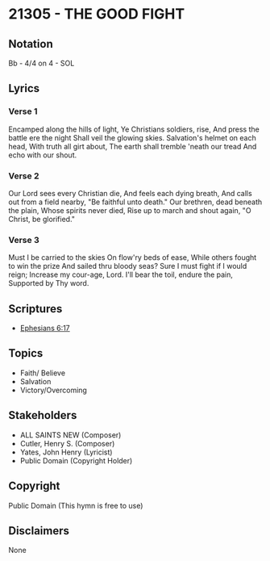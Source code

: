 # 21305 - THE GOOD FIGHT

## Notation

Bb - 4/4 on 4 - SOL

## Lyrics

### Verse 1

Encamped along the hills of light, Ye Christians soldiers, rise, And press the battle ere the night Shall veil the glowing skies. Salvation's helmet on each head, With truth all girt about, The earth shall tremble 'neath our tread And echo with our shout.

### Verse 2

Our Lord sees every Christian die, And feels each dying breath, And calls out from a field nearby, "Be faithful unto death." Our brethren, dead beneath the plain, Whose spirits never died, Rise up to march and shout again, "O Christ, be glorified." 

### Verse 3

Must  I be carried to the skies On flow'ry beds of ease, While others fought to win the prize And sailed thru bloody seas? Sure I must fight if I would reign; Increase my cour-age, Lord. I'll bear the toil, endure the pain, Supported by Thy word.


## Scriptures

- [Ephesians 6:17](https://www.biblegateway.com/passage/?search=Ephesians%206%3A17)

## Topics

- Faith/ Believe
- Salvation
- Victory/Overcoming

## Stakeholders

- ALL SAINTS NEW (Composer)
- Cutler, Henry S. (Composer)
- Yates, John Henry (Lyricist)
- Public Domain (Copyright Holder)

## Copyright

Public Domain
(This hymn is free to use)

## Disclaimers

None

